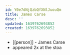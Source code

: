 ```yaml
---
id: Y0e7dNjQzbQfXNlJuouQm
title: James Carse
desc: ''
updated: 1639762693852
created: 1639762693852
---
```



- [[person]] - James Carse
- appeared 2x at the stoa
